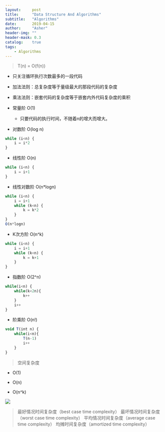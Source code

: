```yaml
---
layout:     post
title:      "Data Structure And Algorithms"
subtitle:   "Algorithms"
date:       2019-04-15
author:     "Asher"
header-img: ""
header-mask: 0.3
catalog:    true
tags:
    - Algorithms
---
```


> T(n) = O(f(n))

- 只关注循环执行次数最多的一段代码
- 加法法则：总复杂度等于量级最大的那段代码的复杂度
- 乘法法则：嵌套代码的复杂度等于嵌套内外代码复杂度的乘积

- 常量阶 O(1)
    - 只要代码的执行时间，不随着n的增大而增大。

- 对数阶 O(log n)
```javascript
while (i<n) {
    i = i*2
}
```

- 线性阶 O(n)
```javascript
while (i<n) {
    i = i+1
}
```

- 线性对数阶 O(n*logn)
```javascript
while (i<n) {
    i = i+1
    while (k<n) {
        k = k*2
    }
}
O(n*logn)
```

- K次方阶 O(n^k)
```javascript
while (i<n) {
    i = i+1
    while (k<n) {
        k = k+1
    }
}
```

- 指数阶 O(2^n)
```javascript
while(i<n) {
    while(k<2n){
        k++
    }
    i++
}
```

- 阶乘阶 O(n!)
```javascript
void T(int n) {
    while(i<n){
        T(n-1)
        i++
    }
}
```


> 空间复杂度

- O(1)

- O(n)

- O(n^k)

![](https://static001.geekbang.org/resource/image/49/04/497a3f120b7debee07dc0d03984faf04.jpg)


> 最好情况时间复杂度（best case time complexity）
> 最坏情况时间复杂度（worst case time complexity）
> 平均情况时间复杂度（average case time complexity）
> 均摊时间复杂度（amortized time complexity）

